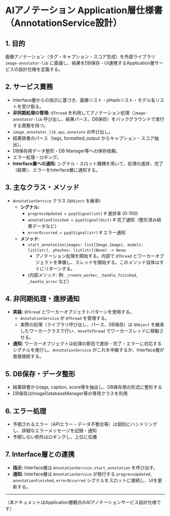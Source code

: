 # AIアノテーション Application層仕様書（AnnotationService設計）

## 1. 目的

画像アノテーション（タグ・キャプション・スコア生成）を外部ライブラリ `image-annotator-lib` に委譲し、結果をDB保存・UI連携するApplication層サービスの設計仕様を定義する。

## 2. サービス責務

- Interface層からの指示に基づき、画像リスト・pHashリスト・モデル名リストを受け取る。
- **非同期処理の管理:** `QThread` を利用してアノテーション処理（`image-annotator-lib` 呼び出し、結果パース、DB保存）をバックグラウンドで実行する責務を持つ。
- `image_annotator_lib.api.annotate` の呼び出し。
- 結果辞書のパース（tags, formatted_output からキャプション・スコア抽出）。
- DB保存用データ整形・DB Manager等への保存依頼。
- エラー処理・ロギング。
- **Interface層への通知:** シグナル・スロット機構を用いて、処理の進捗、完了（結果）、エラーをInterface層に通知する。

## 3. 主なクラス・メソッド

- `AnnotationService` クラス (`QObject` を継承)
  - **シグナル:**
    - `progressUpdated = pyqtSignal(int)` # 進捗率 (0-100)
    - `annotationFinished = pyqtSignal(dict)` # 完了通知（整形済み結果データなど）
    - `errorOccurred = pyqtSignal(str)` # エラー通知
  - **メソッド:**
    - `start_annotation(images: list[Image.Image], models: list[str], phashes: list[str]|None) -> None`:
      - アノテーション処理を開始する。内部で `QThread` とワーカーオブジェクトを準備し、スレッドを開始する。このメソッド自体はすぐにリターンする。
    - (内部メソッド: 例: `_create_worker`, `_handle_finished`, `_handle_error` など)

## 4. 非同期処理・進捗通知

- **実装:** `QThread` とワーカーオブジェクトパターンを使用する。
  - `AnnotationService` が `QThread` を管理する。
  - 実際の処理（ライブラリ呼び出し、パース、DB保存）は `QObject` を継承したワーカークラスで行い、`moveToThread` でワーカースレッドに移動させる。
- **通知:** ワーカーオブジェクトは処理の節目で進捗・完了・エラーに対応するシグナルを発行し、`AnnotationService` がこれを中継するか、Interface層が直接接続する。

## 5. DB保存・データ整形

- 結果辞書からtags, caption, score等を抽出し、DB保存用の形式に整形する
- DB保存はImageDatabaseManager等の専用クラスを利用

## 6. エラー処理

- 予期されるエラー（APIエラー・データ不整合等）は個別にハンドリングし、詳細なエラーメッセージを記録・通知
- 予期しない例外はロギングし、上位に伝播

## 7. Interface層との連携

- **指示:** Interface層は `AnnotationService.start_annotation` を呼び出す。
- **通知:** Interface層は `AnnotationService` が発行する `progressUpdated`, `annotationFinished`, `errorOccurred` シグナルをスロットに接続し、UIを更新する。

---

（本ドキュメントはApplication層観点のAIアノテーションサービス設計仕様です） 